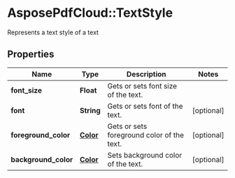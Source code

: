 # AsposePdfCloud::TextStyle
Represents a text style of a text

## Properties
Name | Type | Description | Notes
------------ | ------------- | ------------- | -------------
**font_size** | **Float** | Gets or sets font size of the text. | 
**font** | **String** | Gets or sets font of the text. | [optional] 
**foreground_color** | [**Color**](Color.md) | Gets or sets foreground color of the text. | [optional] 
**background_color** | [**Color**](Color.md) | Sets background color of the text. | [optional] 


